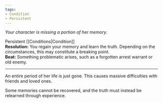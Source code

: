 ```yaml
---
tags:
- Condition
- Persistent
---
```


_Your character is missing a portion of her memory._

Persistent [[Conditions|Condition]]\
**Resolution:** You regain your memory and learn the truth. Depending on the circumstances, this may constitute a breaking point.\
**Beat:** Something problematic arises, such as a forgotten arrest warrant or old enemy.

---

An entire period of her life is just gone. This causes massive difficulties with friends and loved ones.

Some memories cannot be recovered, and the truth must instead be relearned through experience.